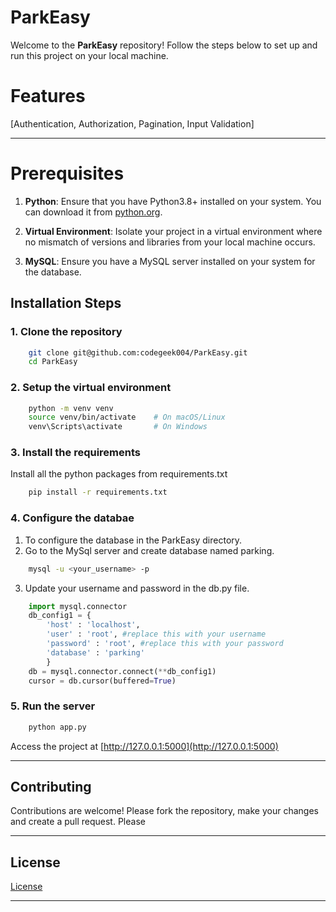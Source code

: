 

# ParkEasy

Welcome to the **ParkEasy** repository! Follow the steps below to set up and run this project on your local machine.



# Features

[Authentication, Authorization, Pagination, Input Validation]


---
# Prerequisites

1. **Python**: Ensure that you have Python3.8+ installed on your system. You can download it from [python.org](https://www.python.org).

2. **Virtual Environment**: Isolate your project in a virtual environment where no mismatch of versions and libraries from your local machine occurs.
3. **MySQL**: Ensure you have a MySQL server installed on your system for the database.



## Installation Steps

### 1. Clone the repository
```bash
    git clone git@github.com:codegeek004/ParkEasy.git
    cd ParkEasy
```

### 2. Setup the virtual environment
```bash
    python -m venv venv
    source venv/bin/activate    # On macOS/Linux
    venv\Scripts\activate       # On Windows
```

### 3. Install the requirements
Install all the python packages from requirements.txt
```bash
    pip install -r requirements.txt
```

### 4. Configure the databae
1. To configure the database in the ParkEasy directory.
2. Go to the MySql server and create database named parking.
```bash
    mysql -u <your_username> -p
```
3. Update your username and password in the db.py file.
```python
    import mysql.connector
    db_config1 = {
        'host' : 'localhost',
        'user' : 'root', #replace this with your username
        'password' : 'root', #replace this with your password
        'database' : 'parking'
        }
    db = mysql.connector.connect(**db_config1)
    cursor = db.cursor(buffered=True)
```

### 5. Run the server
```bash
    python app.py
```
Access the project at [http://127.0.0.1:5000](http://127.0.0.1:5000)

---

## Contributing
Contributions are welcome! Please fork the repository, make your changes and create a pull request. Please 

---

## License
[License](LICENSE)

---
